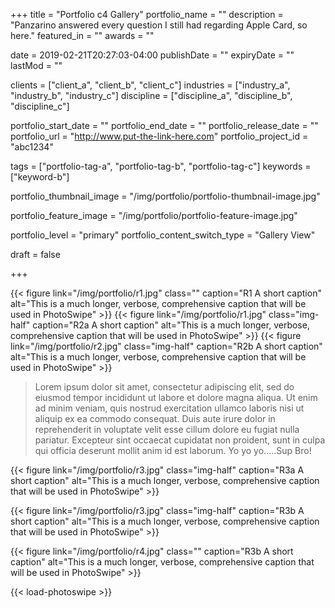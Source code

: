 +++
title = "Portfolio c4 Gallery"
portfolio_name = ""
description = "Panzarino answered every question I still had regarding Apple Card, so here."
featured_in = ""
awards = ""

date = 2019-02-21T20:27:03-04:00
publishDate = ""
expiryDate = ""
lastMod = ""

clients = ["client_a", "client_b", "client_c"]
industries = ["industry_a", "industry_b", "industry_c"]
discipline = ["discipline_a", "discipline_b", "discipline_c"]

portfolio_start_date = ""
portfolio_end_date = ""
portfolio_release_date = ""
portfolio_url = "http://www.put-the-link-here.com"
portfolio_project_id = "abc1234"

tags = ["portfolio-tag-a", "portfolio-tag-b", "portfolio-tag-c"]
keywords = ["keyword-b"]

portfolio_thumbnail_image = "/img/portfolio/portfolio-thumbnail-image.jpg"

portfolio_feature_image = "/img/portfolio/portfolio-feature-image.jpg"

portfolio_level = "primary"
portfolio_content_switch_type = "Gallery View"

draft = false

+++


{{< figure link="/img/portfolio/r1.jpg" class="" caption="R1 A short caption" alt="This is a much longer, verbose, comprehensive caption that will be used in PhotoSwipe" >}}
{{< figure link="/img/portfolio/r1.jpg" class="img-half" caption="R2a A short caption" alt="This is a much longer, verbose, comprehensive caption that will be used in PhotoSwipe" >}}
{{< figure link="/img/portfolio/r2.jpg" class="img-half" caption="R2b A short caption" alt="This is a much longer, verbose, comprehensive caption that will be used in PhotoSwipe" >}}     



> Lorem ipsum dolor sit amet, consectetur adipiscing elit, sed do eiusmod tempor incididunt ut labore et dolore magna aliqua. Ut enim ad minim veniam, quis nostrud exercitation ullamco laboris nisi ut aliquip ex ea commodo consequat. Duis aute irure dolor in reprehenderit in voluptate velit esse cillum dolore eu fugiat nulla pariatur. Excepteur sint occaecat cupidatat non proident, sunt in culpa qui officia deserunt mollit anim id est laborum. Yo yo yo.....Sup Bro!



{{< figure link="/img/portfolio/r3.jpg" class="img-half" caption="R3a A short caption" alt="This is a much longer, verbose, comprehensive caption that will be used in PhotoSwipe" >}}

{{< figure link="/img/portfolio/r3.jpg" class="img-half" caption="R3b A short caption" alt="This is a much longer, verbose, comprehensive caption that will be used in PhotoSwipe" >}}

{{< figure link="/img/portfolio/r4.jpg" class="" caption="R3b A short caption" alt="This is a much longer, verbose, comprehensive caption that will be used in PhotoSwipe" >}}



{{< load-photoswipe >}}
